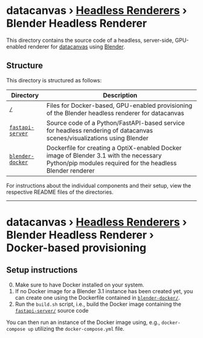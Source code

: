 # **datacanvas** › [Headless Renderers](../) › Blender Headless Renderer

This directory contains the source code of a headless, server-side, GPU-enabled renderer for [datacanvas](https://datacanvas.dev) using [Blender](https://blender.org).
## Structure

This directory is structured as follows:

| Directory                                                                 | Description                                                                                                                                           |
| ------------------------------------------------------------------------- | ----------------------------------------------------------------------------------------------------------------------------------------------------- |
| [`/`](/lib/headless-renderer/blender)                               | Files for Docker-based, GPU-enabled provisioning of the Blender headless renderer for datacanvas                                                      |
| [`fastapi-server`](/lib/headless-renderer/blender/fastapi-server) | Source code of a Python/FastAPI-based service for headless rendering of datacanvas scenes/visualizations using Blender                                |
| [`blender-docker`](/lib/headless-renderer/blender-docker)                 | Dockerfile for creating a OptiX-enabled Docker image of Blender 3.1 with the necessary Python/pip modules required for the headless Blender renderer  |

For instructions about the individual components and their setup, view the respective README files of the directories.

---

# **datacanvas** › [Headless Renderers](../) › Blender Headless Renderer › Docker-based provisioning

## Setup instructions

0. Make sure to have Docker installed on your system.
1. If no Docker image for a Blender 3.1 instance has been created yet, you can create one using the Dockerfile contained in [`blender-docker/`](/lib/headless-renderer/blender-docker).
2. Run the `build.sh` script, i.e., build the Docker image containing the [`fastapi-server/`](/lib/headless-renderer/blender/fastapi-server) source code 

You can then run an instance of the Docker image using, e.g., `docker-compose up` utilizing the `docker-compose.yml` file.
